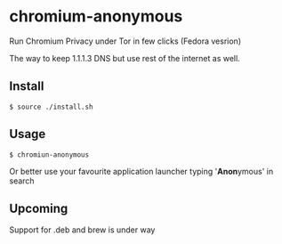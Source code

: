 # chromium-anonymous
Run Chromium Privacy under Tor in few clicks (Fedora vesrion)

The way to keep 1.1.1.3 DNS but use rest of the internet as well.

## Install
`$ source ./install.sh`

## Usage
`$ chromiun-anonymous`

Or better use your favourite application launcher typing '**Anon**ymous' in search

## Upcoming

Support for .deb and brew is under way
